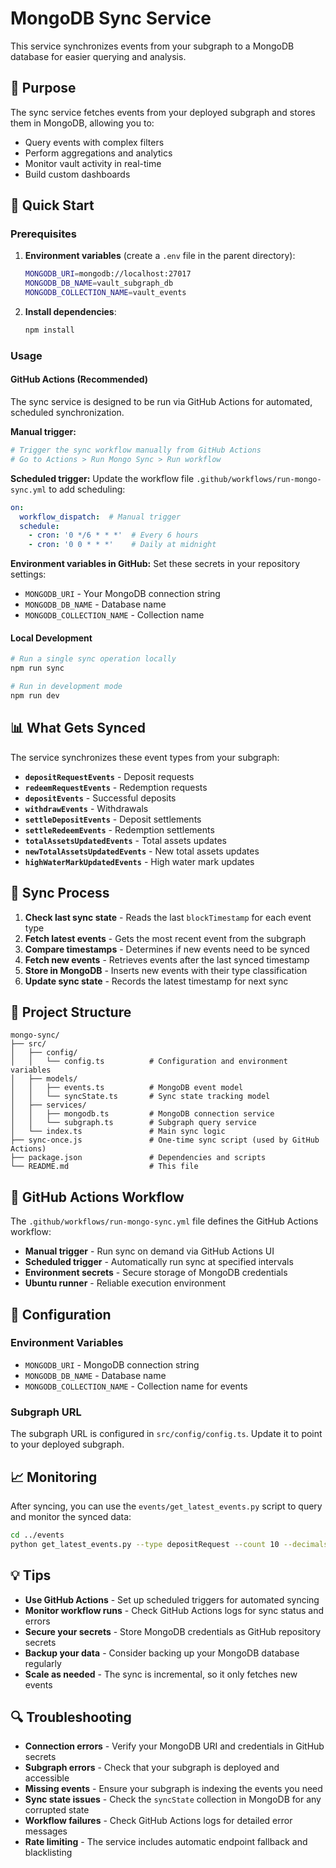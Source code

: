 # MongoDB Sync Service

This service synchronizes events from your subgraph to a MongoDB database for easier querying and analysis.

## 🎯 Purpose

The sync service fetches events from your deployed subgraph and stores them in MongoDB, allowing you to:
- Query events with complex filters
- Perform aggregations and analytics
- Monitor vault activity in real-time
- Build custom dashboards

## 🚀 Quick Start

### Prerequisites

1. **Environment variables** (create a `.env` file in the parent directory):
   ```bash
   MONGODB_URI=mongodb://localhost:27017
   MONGODB_DB_NAME=vault_subgraph_db
   MONGODB_COLLECTION_NAME=vault_events
   ```

2. **Install dependencies**:
   ```bash
   npm install
   ```

### Usage

#### GitHub Actions (Recommended)
The sync service is designed to be run via GitHub Actions for automated, scheduled synchronization.

**Manual trigger:**
```bash
# Trigger the sync workflow manually from GitHub Actions
# Go to Actions > Run Mongo Sync > Run workflow
```

**Scheduled trigger:**
Update the workflow file `.github/workflows/run-mongo-sync.yml` to add scheduling:
```yaml
on:
  workflow_dispatch:  # Manual trigger
  schedule:
    - cron: '0 */6 * * *'  # Every 6 hours
    - cron: '0 0 * * *'    # Daily at midnight
```

**Environment variables in GitHub:**
Set these secrets in your repository settings:
- `MONGODB_URI` - Your MongoDB connection string
- `MONGODB_DB_NAME` - Database name
- `MONGODB_COLLECTION_NAME` - Collection name

#### Local Development
```bash
# Run a single sync operation locally
npm run sync

# Run in development mode
npm run dev
```

## 📊 What Gets Synced

The service synchronizes these event types from your subgraph:

- **`depositRequestEvents`** - Deposit requests
- **`redeemRequestEvents`** - Redemption requests  
- **`depositEvents`** - Successful deposits
- **`withdrawEvents`** - Withdrawals
- **`settleDepositEvents`** - Deposit settlements
- **`settleRedeemEvents`** - Redemption settlements
- **`totalAssetsUpdatedEvents`** - Total assets updates
- **`newTotalAssetsUpdatedEvents`** - New total assets updates
- **`highWaterMarkUpdatedEvents`** - High water mark updates

## 🔄 Sync Process

1. **Check last sync state** - Reads the last `blockTimestamp` for each event type
2. **Fetch latest events** - Gets the most recent event from the subgraph
3. **Compare timestamps** - Determines if new events need to be synced
4. **Fetch new events** - Retrieves events after the last synced timestamp
5. **Store in MongoDB** - Inserts new events with their type classification
6. **Update sync state** - Records the latest timestamp for next sync

## 📁 Project Structure

```
mongo-sync/
├── src/
│   ├── config/
│   │   └── config.ts          # Configuration and environment variables
│   ├── models/
│   │   ├── events.ts          # MongoDB event model
│   │   └── syncState.ts       # Sync state tracking model
│   ├── services/
│   │   ├── mongodb.ts         # MongoDB connection service
│   │   └── subgraph.ts        # Subgraph query service
│   └── index.ts               # Main sync logic
├── sync-once.js               # One-time sync script (used by GitHub Actions)
├── package.json               # Dependencies and scripts
└── README.md                  # This file
```

## 🔄 GitHub Actions Workflow

The `.github/workflows/run-mongo-sync.yml` file defines the GitHub Actions workflow:

- **Manual trigger** - Run sync on demand via GitHub Actions UI
- **Scheduled trigger** - Automatically run sync at specified intervals
- **Environment secrets** - Secure storage of MongoDB credentials
- **Ubuntu runner** - Reliable execution environment

## 🔧 Configuration

### Environment Variables

- `MONGODB_URI` - MongoDB connection string
- `MONGODB_DB_NAME` - Database name
- `MONGODB_COLLECTION_NAME` - Collection name for events

### Subgraph URL

The subgraph URL is configured in `src/config/config.ts`. Update it to point to your deployed subgraph.

## 📈 Monitoring

After syncing, you can use the `events/get_latest_events.py` script to query and monitor the synced data:

```bash
cd ../events
python get_latest_events.py --type depositRequest --count 10 --decimals 6
```

## 💡 Tips

- **Use GitHub Actions** - Set up scheduled triggers for automated syncing
- **Monitor workflow runs** - Check GitHub Actions logs for sync status and errors
- **Secure your secrets** - Store MongoDB credentials as GitHub repository secrets
- **Backup your data** - Consider backing up your MongoDB database regularly
- **Scale as needed** - The sync is incremental, so it only fetches new events

## 🔍 Troubleshooting

- **Connection errors** - Verify your MongoDB URI and credentials in GitHub secrets
- **Subgraph errors** - Check that your subgraph is deployed and accessible
- **Missing events** - Ensure your subgraph is indexing the events you need
- **Sync state issues** - Check the `syncState` collection in MongoDB for any corrupted state
- **Workflow failures** - Check GitHub Actions logs for detailed error messages
- **Rate limiting** - The service includes automatic endpoint fallback and blacklisting 
